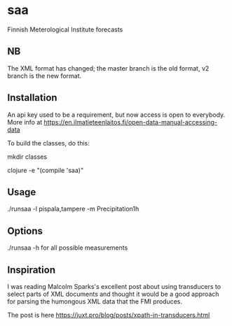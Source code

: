 # saa

Finnish Meterological Institute forecasts

## NB

The XML format has changed; the master branch is the old format, v2
branch is the new format.

## Installation

An api key used to be a requirement, but now access is open to everybody. More info at
https://en.ilmatieteenlaitos.fi/open-data-manual-accessing-data

To build the classes, do this:

mkdir classes

clojure -e "(compile 'saa)"

## Usage

./runsaa -l pispala,tampere -m Precipitation1h

## Options

./runsaa -h for all possible measurements

## Inspiration

I was reading Malcolm Sparks's excellent post about using transducers
to select parts of XML documents and thought it would be a good
approach for parsing the humongous XML data that the FMI produces. 

The post is here https://juxt.pro/blog/posts/xpath-in-transducers.html
